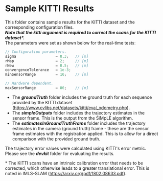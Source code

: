 # Sample KITTI Results
This folder contains sample results for the KITTI dataset and the corresponding configuration files.\
***Note that the kitti argument is required to correct the scans for the KITTI dataset\*.*** \
The parameters were set as shown below for the real-time tests:

```cpp
// Configuration parameters.
sigma                  = 0.3;   // [m]
rMap                   = 2;     // [m]
rNew                   = 0.5;   // [m]
convergenceTolerance   = 1e-3;
minSensorRange         = 10;    // [m]

// Hardware dependent.
maxSensorRange         = 80;    // [m]
```
* The ***groundTruth*** folder includes the ground truth for each sequence provided by the KITTI dataset (https://www.cvlibs.net/datasets/kitti/eval_odometry.php).
* The ***simpleOutputs*** folder includes the trajectory estimates in the sensor frame. This is the output from the SiMpLE algorithm.
* The ***estimatesInGroundTruthFrame*** folder includes the trajectory estimates in the camera (ground truth) frame - these are the sensor frame estimates with the registration applied. This is to allow for a direct comparison with the provided ground truth.

The trajectory error values were calculated using KITTI's error metric.
Please see the ***devkit*** folder for evaluating the results. 

\* The KITTI scans have an intrinsic calibration error that needs to be corrected, which otherwise leads to a greater translational error. This is noted in IMLS-SLAM (https://arxiv.org/pdf/1802.08633.pdf).  